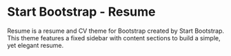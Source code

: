 # Start Bootstrap - Resume
Resume is a resume and CV theme for Bootstrap created by Start Bootstrap. This theme features a fixed sidebar with content sections to build a simple, yet elegant resume.
